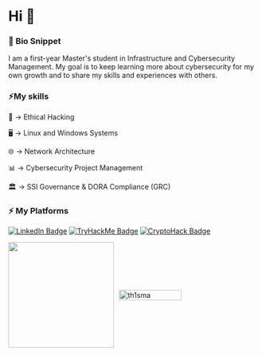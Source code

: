 <h1>Hi 👋</h1>
<h3>📖 Bio Snippet</h3>
I am a first-year Master's student in Infrastructure and Cybersecurity Management. My goal is to keep learning more about cybersecurity for my own growth and to share my skills and experiences with others.

<h3>⚡My skills</h3>
<p>🧠 -> Ethical Hacking</p>
<p>🖥️ -> Linux and Windows Systems</p>
<p>🌐 -> Network Architecture</p>
<p>📊 -> Cybersecurity Project Management</p>
<p>🏛️ -> SSI Governance & DORA Compliance (GRC)</p>

<h3>⚡ My Platforms</h3>

[![LinkedIn Badge](https://img.shields.io/badge/LinkedIn-Profile-0D76A8?style=flat&logo=linkedin&logoColor=white)](https://www.linkedin.com/in/mathisniveau/) 
[![TryHackMe Badge](https://img.shields.io/badge/TryHackMe-Profile-darkred?style=flat&logo=tryhackme&logoColor=white)](https://tryhackme.com/r/p/Th1sma) 
[![CryptoHack Badge](https://img.shields.io/badge/CryptoHack-Profile-orange?style=flat&logo=cryptohack&logoColor=white)](https://cryptohack.org/user/Th1sma_/)

<div style="display: flex; align-items: center;">
  <img src="https://github-readme-stats.vercel.app/api/top-langs?username=th1sma&show_icons=true&locale=en&layout=compact&theme=dark%22%20alt=%22th1sma" height="212px" />

  <img src="https://github-readme-streak-stats.herokuapp.com/?user=th1sma&theme=dark" alt="th1sma" style="margin-left: 10px; width: 50%;" />
</div>

